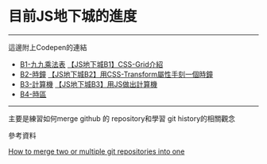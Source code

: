 # 目前JS地下城的進度

***
這邊附上Codepen的連結

* [B1-九九乘法表](https://codepen.io/moreCoke/pen/bGbaOMJ)  [【JS地下城B1】CSS-Grid介紹](https://medium.com/@seed45699/css-grid%E4%BB%8B%E7%B4%B9-56cc1db5eba1)
* [B2-時鐘](https://codepen.io/moreCoke/pen/XWrERye)  [【JS地下城B2】用CSS-Transform屬性手刻一個時鐘](https://medium.com/@seed45699/js%E5%9C%B0%E4%B8%8B%E5%9F%8Eb2-%E7%94%A8css-transform%E5%B1%AC%E6%80%A7%E6%89%8B%E5%88%BB%E4%B8%80%E5%80%8B%E6%99%82%E9%90%98-fe59499699c3)
* [B3-計算機](https://codepen.io/moreCoke/pen/qBBdyOv)  [【JS地下城B3】用JS做出計算機](https://medium.com/@seed45699/js%E5%9C%B0%E4%B8%8B%E5%9F%8Eb3-%E7%94%A8js%E5%81%9A%E5%87%BA%E8%A8%88%E7%AE%97%E6%A9%9F-a6f6ac352a28)
* [B4-時區](https://codepen.io/moreCoke/pen/xxxxEJW)

***

主要是練習如何merge github 的 repository和學習 git history的相關觀念

參考資料

[How to merge two or multiple git repositories into one](https://medium.com/altcampus/how-to-merge-two-or-multiple-git-repositories-into-one-9f8a5209913f)

